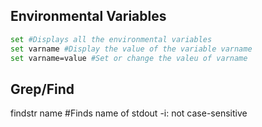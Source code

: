 ## Environmental Variables
```sh
set #Displays all the environmental variables
set varname #Display the value of the variable varname
set varname=value #Set or change the valeu of varname
```

## Grep/Find
findstr name #Finds name of stdout
  -i: not case-sensitive
